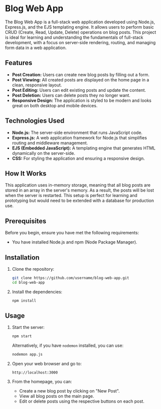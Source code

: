 # Blog Web App

The Blog Web App is a full-stack web application developed using Node.js, Express.js, and the EJS templating engine. It allows users to perform basic CRUD (Create, Read, Update, Delete) operations on blog posts. This project is ideal for learning and understanding the fundamentals of full-stack development, with a focus on server-side rendering, routing, and managing form data in a web application.

## Features

- **Post Creation:** Users can create new blog posts by filling out a form.
- **Post Viewing:** All created posts are displayed on the home page in a clean, responsive layout.
- **Post Editing:** Users can edit existing posts and update the content.
- **Post Deletion:** Users can delete posts they no longer want.
- **Responsive Design:** The application is styled to be modern and looks great on both desktop and mobile devices.

## Technologies Used

- **Node.js:** The server-side environment that runs JavaScript code.
- **Express.js:** A web application framework for Node.js that simplifies routing and middleware management.
- **EJS (Embedded JavaScript):** A templating engine that generates HTML dynamically on the server-side.
- **CSS:** For styling the application and ensuring a responsive design.

## How It Works

This application uses in-memory storage, meaning that all blog posts are stored in an array in the server's memory. As a result, the posts will be lost when the server is restarted. This setup is perfect for learning and prototyping but would need to be extended with a database for production use.

## Prerequisites

Before you begin, ensure you have met the following requirements:

- You have installed Node.js and npm (Node Package Manager).

## Installation

1. Clone the repository:

    ```bash
    git clone https://github.com/username/blog-web-app.git
    cd blog-web-app
    ```

2. Install the dependencies:

    ```bash
    npm install
    ```

## Usage

1. Start the server:

    ```bash
    npm start
    ```

    Alternatively, if you have `nodemon` installed, you can use:

    ```bash
    nodemon app.js
    ```

2. Open your web browser and go to:

    ```
    http://localhost:3000
    ```

3. From the homepage, you can:
    - Create a new blog post by clicking on "New Post".
    - View all blog posts on the main page.
    - Edit or delete posts using the respective buttons on each post.
